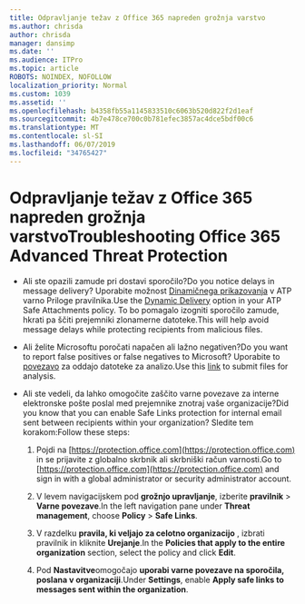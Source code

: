 ```yaml
---
title: Odpravljanje težav z Office 365 napreden grožnja varstvo
ms.author: chrisda
author: chrisda
manager: dansimp
ms.date: ''
ms.audience: ITPro
ms.topic: article
ROBOTS: NOINDEX, NOFOLLOW
localization_priority: Normal
ms.custom: 1039
ms.assetid: ''
ms.openlocfilehash: b4358fb55a1145833510c6063b520d822f2d1eaf
ms.sourcegitcommit: 4b7e478ce700c0b781efec3857ac4dce5bdf00c6
ms.translationtype: MT
ms.contentlocale: sl-SI
ms.lasthandoff: 06/07/2019
ms.locfileid: "34765427"
---
```

# <a name="troubleshooting-office-365-advanced-threat-protection"></a><span data-ttu-id="c0ff5-102">Odpravljanje težav z Office 365 napreden grožnja varstvo</span><span class="sxs-lookup"><span data-stu-id="c0ff5-102">Troubleshooting Office 365 Advanced Threat Protection</span></span>

- <span data-ttu-id="c0ff5-103">Ali ste opazili zamude pri dostavi sporočilo?</span><span class="sxs-lookup"><span data-stu-id="c0ff5-103">Do you notice delays in message delivery?</span></span> <span data-ttu-id="c0ff5-104">Uporabite možnost [Dinamičnega prikazovanja](https://docs.microsoft.com/office365/securitycompliance/dynamic-delivery-and-previewing) v ATP varno Priloge pravilnika.</span><span class="sxs-lookup"><span data-stu-id="c0ff5-104">Use the [Dynamic Delivery](https://docs.microsoft.com/office365/securitycompliance/dynamic-delivery-and-previewing) option in your ATP Safe Attachments policy.</span></span> <span data-ttu-id="c0ff5-105">To bo pomagalo izogniti sporočilo zamude, hkrati pa ščiti prejemniki zlonamerne datoteke.</span><span class="sxs-lookup"><span data-stu-id="c0ff5-105">This will help avoid message delays while protecting recipients from malicious files.</span></span>

- <span data-ttu-id="c0ff5-106">Ali želite Microsoftu poročati napačen ali lažno negativen?</span><span class="sxs-lookup"><span data-stu-id="c0ff5-106">Do you want to report false positives or false negatives to Microsoft?</span></span> <span data-ttu-id="c0ff5-107">Uporabite to [povezavo](https://www.microsoft.com/wdsi/filesubmission/) za oddajo datoteke za analizo.</span><span class="sxs-lookup"><span data-stu-id="c0ff5-107">Use this [link](https://www.microsoft.com/wdsi/filesubmission/) to submit files for analysis.</span></span>

- <span data-ttu-id="c0ff5-108">Ali ste vedeli, da lahko omogočite zaščito varne povezave za interne elektronske pošte poslal med prejemnike znotraj vaše organizacije?</span><span class="sxs-lookup"><span data-stu-id="c0ff5-108">Did you know that you can enable Safe Links protection for internal email sent between recipients within your organization?</span></span> <span data-ttu-id="c0ff5-109">Sledite tem korakom:</span><span class="sxs-lookup"><span data-stu-id="c0ff5-109">Follow these steps:</span></span>

  1. <span data-ttu-id="c0ff5-110">Pojdi na [https://protection.office.com](https://protection.office.com) in se prijavite z globalno skrbnik ali skrbniški račun varnosti.</span><span class="sxs-lookup"><span data-stu-id="c0ff5-110">Go to [https://protection.office.com](https://protection.office.com) and sign in with a global administrator or security administrator account.</span></span>

  2. <span data-ttu-id="c0ff5-111">V levem navigacijskem pod **grožnjo upravljanje**, izberite **pravilnik** \> **Varne povezave**.</span><span class="sxs-lookup"><span data-stu-id="c0ff5-111">In the left navigation pane under **Threat management**, choose **Policy** \> **Safe Links**.</span></span>

  3. <span data-ttu-id="c0ff5-112">V razdelku **pravila, ki veljajo za celotno organizacijo** , izbrati pravilnik in kliknite **Urejanje**.</span><span class="sxs-lookup"><span data-stu-id="c0ff5-112">In the **Policies that apply to the entire organization** section, select the policy and click **Edit**.</span></span>

  4. <span data-ttu-id="c0ff5-113">Pod **Nastavitve**omogočajo **uporabi varne povezave na sporočila, poslana v organizaciji**.</span><span class="sxs-lookup"><span data-stu-id="c0ff5-113">Under **Settings**, enable **Apply safe links to messages sent within the organization**.</span></span>
